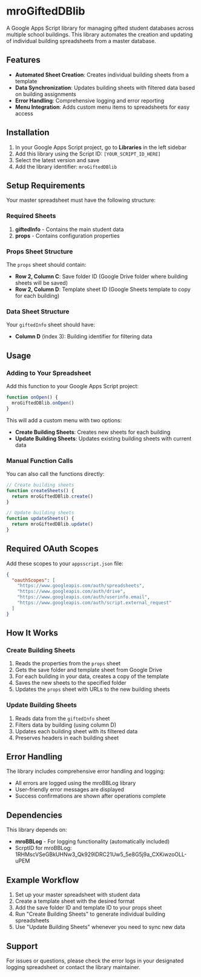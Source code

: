 # mroGiftedDBlib

A Google Apps Script library for managing gifted student databases across multiple school buildings. This library automates the creation and updating of individual building spreadsheets from a master database.

## Features

- **Automated Sheet Creation**: Creates individual building sheets from a template
- **Data Synchronization**: Updates building sheets with filtered data based on building assignments
- **Error Handling**: Comprehensive logging and error reporting
- **Menu Integration**: Adds custom menu items to spreadsheets for easy access

## Installation

1. In your Google Apps Script project, go to **Libraries** in the left sidebar
2. Add this library using the Script ID: `[YOUR_SCRIPT_ID_HERE]`
3. Select the latest version and save
4. Add the library identifier: `mroGiftedDBlib`

## Setup Requirements

Your master spreadsheet must have the following structure:

### Required Sheets

1. **giftedInfo** - Contains the main student data
2. **props** - Contains configuration properties

### Props Sheet Structure

The `props` sheet should contain:
- **Row 2, Column C**: Save folder ID (Google Drive folder where building sheets will be saved)
- **Row 2, Column D**: Template sheet ID (Google Sheets template to copy for each building)

### Data Sheet Structure

Your `giftedInfo` sheet should have:
- **Column D** (index 3): Building identifier for filtering data

## Usage

### Adding to Your Spreadsheet

Add this function to your Google Apps Script project:

```javascript
function onOpen() {
  mroGiftedDBlib.onOpen()
}
```

This will add a custom menu with two options:
- **Create Building Sheets**: Creates new sheets for each building
- **Update Building Sheets**: Updates existing building sheets with current data

### Manual Function Calls

You can also call the functions directly:

```javascript
// Create building sheets
function createSheets() {
  return mroGiftedDBlib.create()
}

// Update building sheets
function updateSheets() {
  return mroGiftedDBlib.update()
}
```

## Required OAuth Scopes

Add these scopes to your `appsscript.json` file:

```json
{
  "oauthScopes": [
    "https://www.googleapis.com/auth/spreadsheets",
    "https://www.googleapis.com/auth/drive",
    "https://www.googleapis.com/auth/userinfo.email",
    "https://www.googleapis.com/auth/script.external_request"
  ]
}
```

## How It Works

### Create Building Sheets
1. Reads the properties from the `props` sheet
2. Gets the save folder and template sheet from Google Drive
3. For each building in your data, creates a copy of the template
4. Saves the new sheets to the specified folder
5. Updates the `props` sheet with URLs to the new building sheets

### Update Building Sheets
1. Reads data from the `giftedInfo` sheet
2. Filters data by building (using column D)
3. Updates each building sheet with its filtered data
4. Preserves headers in each building sheet

## Error Handling

The library includes comprehensive error handling and logging:
- All errors are logged using the mroBBLog library
- User-friendly error messages are displayed
- Success confirmations are shown after operations complete

## Dependencies

This library depends on:
- **mroBBLog** - For logging functionality (automatically included)
- ScrptID for mroBBLog: 1RHMscVSeGBkUHNw3_Qk929lDRC21Uw5_5e8G5j9a_CXKiwzoOLL-uPEM

## Example Workflow

1. Set up your master spreadsheet with student data
2. Create a template sheet with the desired format
3. Add the save folder ID and template ID to your props sheet
4. Run "Create Building Sheets" to generate individual building spreadsheets
5. Use "Update Building Sheets" whenever you need to sync new data

## Support

For issues or questions, please check the error logs in your designated logging spreadsheet or contact the library maintainer.
